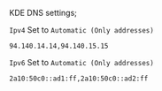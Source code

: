 KDE DNS settings;

`Ipv4` Set to `Automatic (Only addresses)`

`94.140.14.14,94.140.15.15`

`Ipv6` Set to `Automatic (Only addresses)`

`2a10:50c0::ad1:ff,2a10:50c0::ad2:ff`
